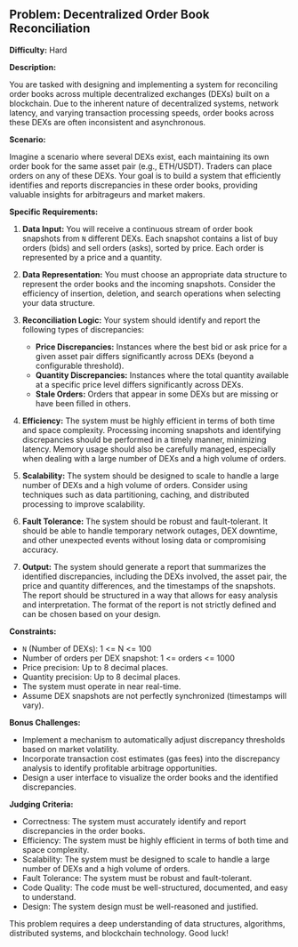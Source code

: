 ## Problem: Decentralized Order Book Reconciliation

**Difficulty:** Hard

**Description:**

You are tasked with designing and implementing a system for reconciling order books across multiple decentralized exchanges (DEXs) built on a blockchain. Due to the inherent nature of decentralized systems, network latency, and varying transaction processing speeds, order books across these DEXs are often inconsistent and asynchronous.

**Scenario:**

Imagine a scenario where several DEXs exist, each maintaining its own order book for the same asset pair (e.g., ETH/USDT). Traders can place orders on any of these DEXs. Your goal is to build a system that efficiently identifies and reports discrepancies in these order books, providing valuable insights for arbitrageurs and market makers.

**Specific Requirements:**

1.  **Data Input:** You will receive a continuous stream of order book snapshots from `N` different DEXs. Each snapshot contains a list of buy orders (bids) and sell orders (asks), sorted by price. Each order is represented by a price and a quantity.

2.  **Data Representation:** You must choose an appropriate data structure to represent the order books and the incoming snapshots. Consider the efficiency of insertion, deletion, and search operations when selecting your data structure.

3.  **Reconciliation Logic:** Your system should identify and report the following types of discrepancies:

    *   **Price Discrepancies:** Instances where the best bid or ask price for a given asset pair differs significantly across DEXs (beyond a configurable threshold).
    *   **Quantity Discrepancies:** Instances where the total quantity available at a specific price level differs significantly across DEXs.
    *   **Stale Orders:** Orders that appear in some DEXs but are missing or have been filled in others.

4.  **Efficiency:** The system must be highly efficient in terms of both time and space complexity. Processing incoming snapshots and identifying discrepancies should be performed in a timely manner, minimizing latency. Memory usage should also be carefully managed, especially when dealing with a large number of DEXs and a high volume of orders.

5.  **Scalability:** The system should be designed to scale to handle a large number of DEXs and a high volume of orders. Consider using techniques such as data partitioning, caching, and distributed processing to improve scalability.

6.  **Fault Tolerance:** The system should be robust and fault-tolerant. It should be able to handle temporary network outages, DEX downtime, and other unexpected events without losing data or compromising accuracy.

7.  **Output:** The system should generate a report that summarizes the identified discrepancies, including the DEXs involved, the asset pair, the price and quantity differences, and the timestamps of the snapshots.  The report should be structured in a way that allows for easy analysis and interpretation.  The format of the report is not strictly defined and can be chosen based on your design.

**Constraints:**

*   `N` (Number of DEXs): 1 <= N <= 100
*   Number of orders per DEX snapshot: 1 <= orders <= 1000
*   Price precision: Up to 8 decimal places.
*   Quantity precision: Up to 8 decimal places.
*   The system must operate in near real-time.
*   Assume DEX snapshots are not perfectly synchronized (timestamps will vary).

**Bonus Challenges:**

*   Implement a mechanism to automatically adjust discrepancy thresholds based on market volatility.
*   Incorporate transaction cost estimates (gas fees) into the discrepancy analysis to identify profitable arbitrage opportunities.
*   Design a user interface to visualize the order books and the identified discrepancies.

**Judging Criteria:**

*   Correctness: The system must accurately identify and report discrepancies in the order books.
*   Efficiency: The system must be highly efficient in terms of both time and space complexity.
*   Scalability: The system must be designed to scale to handle a large number of DEXs and a high volume of orders.
*   Fault Tolerance: The system must be robust and fault-tolerant.
*   Code Quality: The code must be well-structured, documented, and easy to understand.
*   Design: The system design must be well-reasoned and justified.

This problem requires a deep understanding of data structures, algorithms, distributed systems, and blockchain technology.  Good luck!
